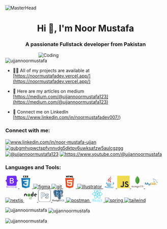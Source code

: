 ![MasterHead](https://res.cloudinary.com/dg5feq191/image/upload/v1707649102/Blue_Modern_Elegant_Corporate_Personal_Profile_LinkedIn_Banner_oiib0t.png)
<h1 align="center">Hi 👋, I'm Noor Mustafa</h1>
<h3 align="center">A passionate Fullstack developer from Pakistan</h3>
<img align="right" alt="Coding" width="400" src="https://miro.medium.com/v2/resize:fit:960/1*h-FuIYtxJxoQzDrE_E3QRw.gif"/>
<p align="left"> <img src="https://komarev.com/ghpvc/?username=ujjannoormustafa&label=Profile%20views&color=0e75b6&style=flat" alt="ujjannoormustafa" /> </p>


- 👨‍💻 All of my projects are available at [https://noormustafadev.vercel.app/](https://noormustafadev.vercel.app/)

- 📝 Here are my articles on medium [https://medium.com/@ujjannoormustafa123](https://medium.com/@ujjannoormustafa123)
  
- 💬 Connect me on LinkedIn [https://www.linkedin.com/in/noormustafadev007/)


<h3 align="left">Connect with me:</h3>
<p align="left">
<a href="https://linkedin.com/in/www.linkedin.com/in/noor-mustafa-ujjan" target="blank"><img align="center" src="https://raw.githubusercontent.com/rahuldkjain/github-profile-readme-generator/master/src/images/icons/Social/linked-in-alt.svg" alt="www.linkedin.com/in/noor-mustafa-ujjan" height="30" width="40" /></a>
<a href="https://instagram.com/gubgmhvpwctspfvnnvdg5dktpv6uwksafzw5aulcgzgg" target="blank"><img align="center" src="https://raw.githubusercontent.com/rahuldkjain/github-profile-readme-generator/master/src/images/icons/Social/instagram.svg" alt="gubgmhvpwctspfvnnvdg5dktpv6uwksafzw5aulcgzgg" height="30" width="40" /></a>
<a href="https://medium.com/@ujjannoormustafa123" target="blank"><img align="center" src="https://raw.githubusercontent.com/rahuldkjain/github-profile-readme-generator/master/src/images/icons/Social/medium.svg" alt="@ujjannoormustafa123" height="30" width="40" /></a>
<a href="https://www.youtube.com/c/https://www.youtube.com/@ujjannoormustafa" target="blank"><img align="center" src="https://raw.githubusercontent.com/rahuldkjain/github-profile-readme-generator/master/src/images/icons/Social/youtube.svg" alt="https://www.youtube.com/@ujjannoormustafa" height="30" width="40" /></a>
</p>

<h3 align="left">Languages and Tools:</h3>
<p align="left"> <a href="https://getbootstrap.com" target="_blank" rel="noreferrer"> <img src="https://raw.githubusercontent.com/devicons/devicon/master/icons/bootstrap/bootstrap-plain-wordmark.svg" alt="bootstrap" width="40" height="40"/> </a> <a href="https://www.w3schools.com/css/" target="_blank" rel="noreferrer"> <img src="https://raw.githubusercontent.com/devicons/devicon/master/icons/css3/css3-original-wordmark.svg" alt="css3" width="40" height="40"/> </a> <a href="https://www.figma.com/" target="_blank" rel="noreferrer"> <img src="https://www.vectorlogo.zone/logos/figma/figma-icon.svg" alt="figma" width="40" height="40"/> </a> <a href="https://git-scm.com/" target="_blank" rel="noreferrer"> <img src="https://www.vectorlogo.zone/logos/git-scm/git-scm-icon.svg" alt="git" width="40" height="40"/> </a> <a href="https://www.w3.org/html/" target="_blank" rel="noreferrer"> <img src="https://raw.githubusercontent.com/devicons/devicon/master/icons/html5/html5-original-wordmark.svg" alt="html5" width="40" height="40"/> </a> <a href="https://www.adobe.com/in/products/illustrator.html" target="_blank" rel="noreferrer"> <img src="https://www.vectorlogo.zone/logos/adobe_illustrator/adobe_illustrator-icon.svg" alt="illustrator" width="40" height="40"/> </a> <a href="https://www.java.com" target="_blank" rel="noreferrer"> <img src="https://raw.githubusercontent.com/devicons/devicon/master/icons/java/java-original.svg" alt="java" width="40" height="40"/> </a> <a href="https://developer.mozilla.org/en-US/docs/Web/JavaScript" target="_blank" rel="noreferrer"> <img src="https://raw.githubusercontent.com/devicons/devicon/master/icons/javascript/javascript-original.svg" alt="javascript" width="40" height="40"/> </a> <a href="https://www.mongodb.com/" target="_blank" rel="noreferrer"> <img src="https://raw.githubusercontent.com/devicons/devicon/master/icons/mongodb/mongodb-original-wordmark.svg" alt="mongodb" width="40" height="40"/> </a> <a href="https://www.mysql.com/" target="_blank" rel="noreferrer"> <img src="https://raw.githubusercontent.com/devicons/devicon/master/icons/mysql/mysql-original-wordmark.svg" alt="mysql" width="40" height="40"/> </a> <a href="https://nextjs.org/" target="_blank" rel="noreferrer"> <img src="https://cdn.worldvectorlogo.com/logos/nextjs-2.svg" alt="nextjs" width="40" height="40"/> </a> <a href="https://nodejs.org" target="_blank" rel="noreferrer"> <img src="https://raw.githubusercontent.com/devicons/devicon/master/icons/nodejs/nodejs-original-wordmark.svg" alt="nodejs" width="40" height="40"/> </a> <a href="https://www.photoshop.com/en" target="_blank" rel="noreferrer"> <img src="https://raw.githubusercontent.com/devicons/devicon/master/icons/photoshop/photoshop-line.svg" alt="photoshop" width="40" height="40"/> </a> <a href="https://www.postgresql.org" target="_blank" rel="noreferrer"> <img src="https://raw.githubusercontent.com/devicons/devicon/master/icons/postgresql/postgresql-original-wordmark.svg" alt="postgresql" width="40" height="40"/> </a> <a href="https://postman.com" target="_blank" rel="noreferrer"> <img src="https://www.vectorlogo.zone/logos/getpostman/getpostman-icon.svg" alt="postman" width="40" height="40"/> </a> <a href="https://reactjs.org/" target="_blank" rel="noreferrer"> <img src="https://raw.githubusercontent.com/devicons/devicon/master/icons/react/react-original-wordmark.svg" alt="react" width="40" height="40"/> </a> <a href="https://spring.io/" target="_blank" rel="noreferrer"> <img src="https://www.vectorlogo.zone/logos/springio/springio-icon.svg" alt="spring" width="40" height="40"/> </a> <a href="https://tailwindcss.com/" target="_blank" rel="noreferrer"> <img src="https://www.vectorlogo.zone/logos/tailwindcss/tailwindcss-icon.svg" alt="tailwind" width="40" height="40"/> </a> </p>

<p><img align="left" src="https://github-readme-stats.vercel.app/api/top-langs?username=ujjannoormustafa&show_icons=true&locale=en&layout=compact" alt="ujjannoormustafa" /></p>

<p>&nbsp;<img align="center" src="https://github-readme-stats.vercel.app/api?username=ujjannoormustafa&show_icons=true&locale=en" alt="ujjannoormustafa" /></p>

<p><img align="center" src="https://github-readme-streak-stats.herokuapp.com/?user=ujjannoormustafa&" alt="ujjannoormustafa" /></p>
